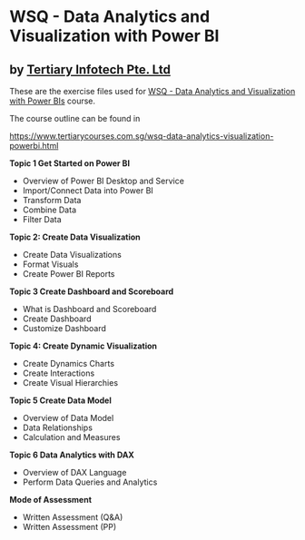 # WSQ - Data Analytics and Visualization with Power BI
## by [Tertiary Infotech Pte. Ltd](https://www.tertiarycourses.com.sg/)

These are the exercise files used for [WSQ - Data Analytics and Visualization with Power BIs](https://www.tertiarycourses.com.sg/wsq-data-analytics-visualization-powerbi.html) course. 

The course outline can be found in 

https://www.tertiarycourses.com.sg/wsq-data-analytics-visualization-powerbi.html

<p><strong>Topic 1 Get Started on Power BI</strong></p>
<ul>
<li>Overview of Power BI Desktop and Service</li>
<li>Import/Connect Data into Power BI</li>
<li>Transform Data</li>
<li>Combine Data</li>
<li>Filter Data</li>
</ul>
<p><strong>Topic 2: Create Data Visualization</strong></p>
<ul>
<li>Create Data Visualizations</li>
<li>Format Visuals</li>
<li>Create Power BI Reports</li>
</ul>
<p><strong>Topic 3 Create Dashboard and Scoreboard</strong></p>
<ul>
<li>What is Dashboard and Scoreboard</li>
<li>Create Dashboard</li>
<li>Customize Dashboard</li>
</ul>
<p><strong>Topic 4: Create Dynamic Visualization</strong></p>
<ul>
<li>Create Dynamics Charts</li>
<li>Create Interactions</li>
<li>Create Visual Hierarchies</li>
</ul>
<p><strong>Topic 5 Create Data Model</strong></p>
<ul>
<li>Overview of Data Model</li>
<li>Data Relationships</li>
<li>Calculation and Measures</li>
</ul>
<p><strong>Topic 6 Data Analytics with DAX</strong></p>
<ul>
<li>Overview of DAX Language</li>
<li>Perform Data Queries and Analytics</li>
</ul>

<p><strong>Mode of Assessment</strong></p>
<ul>
<li>Written Assessment (Q&amp;A)</li>
<li>Written Assessment (PP)</li>
</ul>


